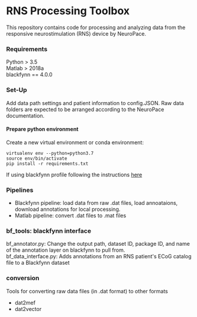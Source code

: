 # RNS Processing Toolbox

This repository contains code for processing and analyzing data from the responsive neurostimulation (RNS) device by NeuroPace. 

### Requirements

Python > 3.5    
Matlab > 2018a    
blackfynn == 4.0.0   

### Set-Up

Add data path settings and patient information to config.JSON. 
Raw data folders are expected to be arranged according to the NeuroPace documentation.

#### Prepare python environment

Create a new virtual environment or conda environment: 
 
```
virtualenv env --python=python3.7
source env/bin/activate
pip install -r requirements.txt
```

If using blackfynn profile following the instructions [here]( https://developer.blackfynn.io/python/latest/quickstart.html)

### Pipelines

- Blackfynn pipeline: load data from raw .dat files, load annoataions, download annotations for local processing. 
- Matlab pipeline: convert .dat files to .mat files

### bf_tools: blackfynn interface

bf_annotator.py: Change the output path, dataset ID, package ID, and name of the annotation layer on blackfynn to pull from.  
bf_data_interface.py: Adds annotations from an RNS patient's ECoG catalog file to a Blackfynn dataset

### conversion
Tools for converting raw data files (in .dat format) to other formats

- dat2mef
- dat2vector






